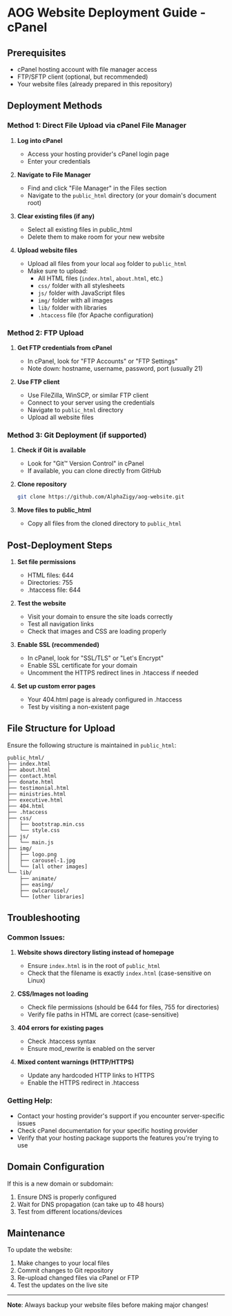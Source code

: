 # AOG Website Deployment Guide - cPanel

## Prerequisites
- cPanel hosting account with file manager access
- FTP/SFTP client (optional, but recommended)
- Your website files (already prepared in this repository)

## Deployment Methods

### Method 1: Direct File Upload via cPanel File Manager

1. **Log into cPanel**
   - Access your hosting provider's cPanel login page
   - Enter your credentials

2. **Navigate to File Manager**
   - Find and click "File Manager" in the Files section
   - Navigate to the `public_html` directory (or your domain's document root)

3. **Clear existing files (if any)**
   - Select all existing files in public_html
   - Delete them to make room for your new website

4. **Upload website files**
   - Upload all files from your local `aog` folder to `public_html`
   - Make sure to upload:
     - All HTML files (`index.html`, `about.html`, etc.)
     - `css/` folder with all stylesheets
     - `js/` folder with JavaScript files
     - `img/` folder with all images
     - `lib/` folder with libraries
     - `.htaccess` file (for Apache configuration)

### Method 2: FTP Upload

1. **Get FTP credentials from cPanel**
   - In cPanel, look for "FTP Accounts" or "FTP Settings"
   - Note down: hostname, username, password, port (usually 21)

2. **Use FTP client**
   - Use FileZilla, WinSCP, or similar FTP client
   - Connect to your server using the credentials
   - Navigate to `public_html` directory
   - Upload all website files

### Method 3: Git Deployment (if supported)

1. **Check if Git is available**
   - Look for "Git™ Version Control" in cPanel
   - If available, you can clone directly from GitHub

2. **Clone repository**
   ```bash
   git clone https://github.com/AlphaZigy/aog-website.git
   ```

3. **Move files to public_html**
   - Copy all files from the cloned directory to `public_html`

## Post-Deployment Steps

1. **Set file permissions**
   - HTML files: 644
   - Directories: 755
   - .htaccess file: 644

2. **Test the website**
   - Visit your domain to ensure the site loads correctly
   - Test all navigation links
   - Check that images and CSS are loading properly

3. **Enable SSL (recommended)**
   - In cPanel, look for "SSL/TLS" or "Let's Encrypt"
   - Enable SSL certificate for your domain
   - Uncomment the HTTPS redirect lines in .htaccess if needed

4. **Set up custom error pages**
   - Your 404.html page is already configured in .htaccess
   - Test by visiting a non-existent page

## File Structure for Upload

Ensure the following structure is maintained in `public_html`:

```
public_html/
├── index.html
├── about.html
├── contact.html
├── donate.html
├── testimonial.html
├── ministries.html
├── executive.html
├── 404.html
├── .htaccess
├── css/
│   ├── bootstrap.min.css
│   └── style.css
├── js/
│   └── main.js
├── img/
│   ├── logo.png
│   ├── carousel-1.jpg
│   └── [all other images]
└── lib/
    ├── animate/
    ├── easing/
    ├── owlcarousel/
    └── [other libraries]
```

## Troubleshooting

### Common Issues:

1. **Website shows directory listing instead of homepage**
   - Ensure `index.html` is in the root of `public_html`
   - Check that the filename is exactly `index.html` (case-sensitive on Linux)

2. **CSS/Images not loading**
   - Check file permissions (should be 644 for files, 755 for directories)
   - Verify file paths in HTML are correct (case-sensitive)

3. **404 errors for existing pages**
   - Check .htaccess syntax
   - Ensure mod_rewrite is enabled on the server

4. **Mixed content warnings (HTTP/HTTPS)**
   - Update any hardcoded HTTP links to HTTPS
   - Enable the HTTPS redirect in .htaccess

### Getting Help:
- Contact your hosting provider's support if you encounter server-specific issues
- Check cPanel documentation for your specific hosting provider
- Verify that your hosting package supports the features you're trying to use

## Domain Configuration

If this is a new domain or subdomain:
1. Ensure DNS is properly configured
2. Wait for DNS propagation (can take up to 48 hours)
3. Test from different locations/devices

## Maintenance

To update the website:
1. Make changes to your local files
2. Commit changes to Git repository
3. Re-upload changed files via cPanel or FTP
4. Test the updates on the live site

---

**Note**: Always backup your website files before making major changes!